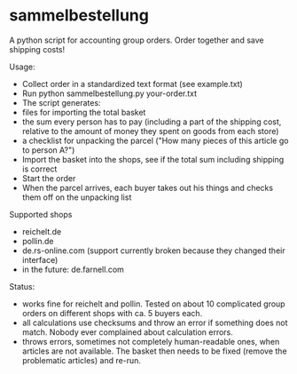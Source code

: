 sammelbestellung
================

A python script for accounting group orders. Order together and save shipping costs!

Usage:
- Collect order in a standardized text format (see example.txt) 
- Run python sammelbestellung.py your-order.txt
- The script generates:
 - files for importing the total basket
 - the sum every person has to pay (including a part of the shipping cost, relative to the amount of money they spent on goods from each store)
 - a checklist for unpacking the parcel ("How many pieces of this article go to person A?")
- Import the basket into the shops, see if the total sum including shipping is correct
- Start the order
- When the parcel arrives, each buyer takes out his things and checks them off on the unpacking list

Supported shops
- reichelt.de
- pollin.de
- de.rs-online.com (support currently broken because they changed their interface)
- in the future: de.farnell.com

Status:
- works fine for reichelt and pollin. Tested on about 10 complicated group orders on different shops with ca. 5 buyers each.
- all calculations use checksums and throw an error if something does not match. Nobody ever complained about calculation errors.
- throws errors, sometimes not completely human-readable ones, when articles are not available. The basket then needs to be fixed (remove the problematic articles) and re-run.
